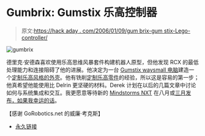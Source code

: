 # Gumbrix: Gumstix 乐高控制器

> 原文:[https://hack aday . com/2006/01/09/gum brix-gum stix-Lego-controller/](https://hackaday.com/2006/01/09/gumbrix-gumstix-lego-controller/)

![gumbrix](../Images/71c6841fc8a7457b917a50d8502cd2e7.png)

德里克·安德森喜欢使用乐高思维风暴套件构建机器人原型，但他发现 RCX 的最低处理能力和连接阻碍了他的进展。他决定为一台 [Gumstix waysmall 电脑](http://gumstix.com/spexwaysmalls.html)建造一个[定制乐高风格的外壳](http://armyofevilrobots.com/node/378)。他有铣削[定制乐高零件](http://armyofevilrobots.com/node/375)的经验，所以这是容易的第一步；他真希望他能使用比 Delrin 更坚硬的材料。Derek 计划在以后的几篇文章中讨论如何与系统集成和交互。我更愿意等待新的 [Mindstorms NXT](http://www.lego.com/eng/info/default.asp?page=pressdetail&contentid=17278&countrycode=2057&yearcode=&archive=false%3Cbr%20/%3E) 在八月或[三月发布，如果我幸运的话](http://mindstorms.lego.com/community/default.aspx)。

【感谢 GoRobotics.net 的威廉·考克斯】

*   [永久链接](http://armyofevilrobots.com/node/378)